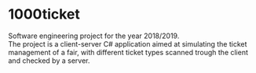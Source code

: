 # 1000ticket

Software engineering project for the year 2018/2019. </br>
The project is a client-server C# application aimed at simulating the ticket management of a fair, with different ticket types scanned trough the client and checked by a server.
